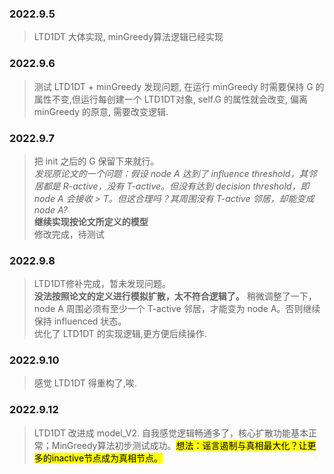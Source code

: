### 2022.9.5
> LTD1DT 大体实现, minGreedy算法逻辑已经实现

### 2022.9.6
> 测试 LTD1DT + minGreedy 发现问题, 在运行 minGreedy 时需要保持 G 的属性不变,但运行每创建一个 LTD1DT对象,
self.G 的属性就会改变, 偏离 minGreedy 的原意, 需要改变逻辑.

### 2022.9.7
> 把 init 之后的 G 保留下来就行。\
> *发现原论文的一个问题：假设 node A 达到了 influence threshold，其邻居都是 R-active，没有 T-active。但没有达到 decision threshold，即 node A 会接收 > T。但这合理吗？其周围没有 T-active 邻居，却能变成 node A?* \
> **继续实现按论文所定义的模型** \
修改完成，待测试

### 2022.9.8
> LTD1DT修补完成，暂未发现问题。\
> **没法按照论文的定义进行模拟扩散，太不符合逻辑了。** 稍微调整了一下，node A 周围必须有至少一个 T-active 邻居，才能变为 node A。否则继续保持 influenced 状态。\
> 优化了 LTD1DT 的实现逻辑,更方便后续操作.

### 2022.9.10
> 感觉 LTD1DT 得重构了,唉.

### 2022.9.12
> LTD1DT 改进成 model_V2. 自我感觉逻辑畅通多了，核心扩散功能基本正常；MinGreedy算法初步测试成功。<mark>想法：谣言遏制与真相最大化？让更多的inactive节点成为真相节点。<mark>